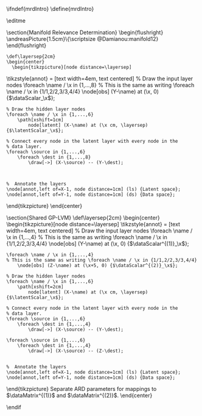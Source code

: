 \ifndef{mrdIntro}
\define{mrdIntro}

\editme
<!--frame failure start-->

\section{Manifold Relevance Determination}
  \begin{flushright}
    \andreasPicture{1.5cm}\\{\scriptsize @Damianou:manifold12}
  \end{flushright}
  
    \def\layersep{2cm}
    \begin{center}
      \begin{tikzpicture}[node distance=\layersep]
\tikzstyle{annot} = [text width=4em, text centered]    % Draw the input layer nodes
    \foreach \name / \x in {1,...,8}
    % This is the same as writing \foreach \name / \x in {1/1,2/2,3/3,4/4}
        \node[obs] (Y-\name) at (\x, 0) {$\dataScalar_\x$};


    % Draw the hidden layer nodes
    \foreach \name / \x in {1,...,6}
        \path[xshift=1cm]
            node[latent] (X-\name) at (\x cm, \layersep) {$\latentScalar_\x$};

    % Connect every node in the latent layer with every node in the
    % data layer.
    \foreach \source in {1,...,6}
        \foreach \dest in {1,...,8}
            \draw[->] (X-\source) -- (Y-\dest);



    %  Annotate the layers
    \node[annot,left of=X-1, node distance=1cm] (ls) {Latent space};
    \node[annot,left of=Y-1, node distance=1cm] (ds) {Data space};
  \end{tikzpicture}
\end{center}
  


<!--frame failure end-->
<!--frame failure start-->

\section{Shared GP-LVM}
    \def\layersep{2cm}
    \begin{center}
      \begin{tikzpicture}[node distance=\layersep]
\tikzstyle{annot} = [text width=4em, text centered]    % Draw the input layer nodes
    \foreach \name / \x in {1,...,4}
    % This is the same as writing \foreach \name / \x in {1/1,2/2,3/3,4/4}
        \node[obs] (Y-\name) at (\x, 0) {$\dataScalar^{(1)}_\x$};

    \foreach \name / \x in {1,...,4}
    % This is the same as writing \foreach \name / \x in {1/1,2/2,3/3,4/4}
        \node[obs] (Z-\name) at (\x+5, 0) {$\dataScalar^{(2)}_\x$};

    % Draw the hidden layer nodes
    \foreach \name / \x in {1,...,6}
        \path[xshift=2cm]
            node[latent] (X-\name) at (\x cm, \layersep) {$\latentScalar_\x$};

    % Connect every node in the latent layer with every node in the
    % data layer.
    \foreach \source in {1,...,6}
        \foreach \dest in {1,...,4}
            \draw[->] (X-\source) -- (Y-\dest);

    \foreach \source in {1,...,6}
        \foreach \dest in {1,...,4}
            \draw[->] (X-\source) -- (Z-\dest);


    %  Annotate the layers
    \node[annot,left of=X-1, node distance=1cm] (ls) {Latent space};
    \node[annot,left of=Y-1, node distance=1cm] (ds) {Data space};
  \end{tikzpicture}
  Separate ARD parameters for mappings to $\dataMatrix^{(1)}$ and $\dataMatrix^{(2)}$.
\end{center}
  

\endif

